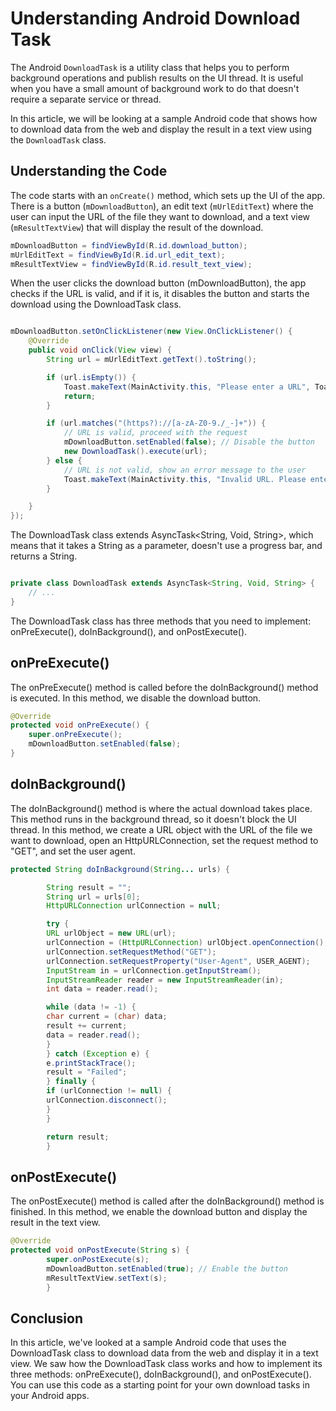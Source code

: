# Understanding Android Download Task

The Android `DownloadTask` is a utility class that helps you to perform background operations and publish results on the UI thread. It is useful when you have a small amount of background work to do that doesn't require a separate service or thread.

In this article, we will be looking at a sample Android code that shows how to download data from the web and display the result in a text view using the `DownloadTask` class.

## Understanding the Code

The code starts with an `onCreate()` method, which sets up the UI of the app. There is a button (`mDownloadButton`), an edit text (`mUrlEditText`) where the user can input the URL of the file they want to download, and a text view (`mResultTextView`) that will display the result of the download.

```java
mDownloadButton = findViewById(R.id.download_button);
mUrlEditText = findViewById(R.id.url_edit_text);
mResultTextView = findViewById(R.id.result_text_view);
```

When the user clicks the download button (mDownloadButton), the app checks if the URL is valid, and if it is, it disables the button and starts the download using the DownloadTask class.

```java

mDownloadButton.setOnClickListener(new View.OnClickListener() {
    @Override
    public void onClick(View view) {
        String url = mUrlEditText.getText().toString();

        if (url.isEmpty()) {
            Toast.makeText(MainActivity.this, "Please enter a URL", Toast.LENGTH_SHORT).show();
            return;
        }

        if (url.matches("(https?)://[a-zA-Z0-9./_-]+")) {
            // URL is valid, proceed with the request
            mDownloadButton.setEnabled(false); // Disable the button
            new DownloadTask().execute(url);
        } else {
            // URL is not valid, show an error message to the user
            Toast.makeText(MainActivity.this, "Invalid URL. Please enter a valid HTTPS or HTTP URL.", Toast.LENGTH_LONG).show();
        }

    }
});

```

The DownloadTask class extends AsyncTask<String, Void, String>, which means that it takes a String as a parameter, doesn't use a progress bar, and returns a String.

```java

private class DownloadTask extends AsyncTask<String, Void, String> {
    // ...
}

```

The DownloadTask class has three methods that you need to implement: onPreExecute(), doInBackground(), and onPostExecute().

## onPreExecute()

The onPreExecute() method is called before the doInBackground() method is executed. In this method, we disable the download button.

```java
@Override
protected void onPreExecute() {
    super.onPreExecute();
    mDownloadButton.setEnabled(false);
}

```

## doInBackground()
The doInBackground() method is where the actual download takes place. This method runs in the background thread, so it doesn't block the UI thread. In this method, we create a URL object with the URL of the file we want to download, open an HttpURLConnection, set the request method to "GET", and set the user agent.

```java
protected String doInBackground(String... urls) {

        String result = "";
        String url = urls[0];
        HttpURLConnection urlConnection = null;

        try {
        URL urlObject = new URL(url);
        urlConnection = (HttpURLConnection) urlObject.openConnection();
        urlConnection.setRequestMethod("GET");
        urlConnection.setRequestProperty("User-Agent", USER_AGENT);
        InputStream in = urlConnection.getInputStream();
        InputStreamReader reader = new InputStreamReader(in);
        int data = reader.read();

        while (data != -1) {
        char current = (char) data;
        result += current;
        data = reader.read();
        }
        } catch (Exception e) {
        e.printStackTrace();
        result = "Failed";
        } finally {
        if (urlConnection != null) {
        urlConnection.disconnect();
        }
        }

        return result;
        }
```

## onPostExecute()
The onPostExecute() method is called after the doInBackground() method is finished. In this method, we enable the download button and display the result in the text view.

```java
@Override
protected void onPostExecute(String s) {
        super.onPostExecute(s);
        mDownloadButton.setEnabled(true); // Enable the button
        mResultTextView.setText(s);
        }

```

## Conclusion

In this article, we've looked at a sample Android code that uses the DownloadTask class to download data from the web and display it in a text view. We saw how the DownloadTask class works and how to implement its three methods: onPreExecute(), doInBackground(), and onPostExecute(). You can use this code as a starting point for your own download tasks in your Android apps.